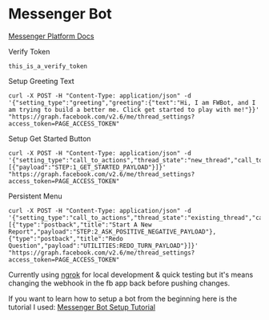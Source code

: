 # Messenger Bot

[Messenger Platform Docs](https://developers.facebook.com/docs/messenger-platform/complete-guide)

Verify Token
```
this_is_a_verify_token
```

Setup Greeting Text
```
curl -X POST -H "Content-Type: application/json" -d '{"setting_type":"greeting","greeting":{"text":"Hi, I am FWBot, and I am trying to build a better me. Click get started to play with me!"}}' "https://graph.facebook.com/v2.6/me/thread_settings?access_token=PAGE_ACCESS_TOKEN"
```

Setup Get Started Button

```
curl -X POST -H "Content-Type: application/json" -d '{"setting_type":"call_to_actions","thread_state":"new_thread","call_to_actions":[{"payload":"STEP:1_GET_STARTED_PAYLOAD"}]}' "https://graph.facebook.com/v2.6/me/thread_settings?access_token=PAGE_ACCESS_TOKEN"
```

Persistent Menu

```
curl -X POST -H "Content-Type: application/json" -d '{"setting_type":"call_to_actions","thread_state":"existing_thread","call_to_actions":[{"type":"postback","title":"Start A New Report","payload":"STEP:2_ASK_POSITIVE_NEGATIVE_PAYLOAD"},{"type":"postback","title":"Redo Question","payload":"UTILITIES:REDO_TURN_PAYLOAD"}]}' "https://graph.facebook.com/v2.6/me/thread_settings?access_token=PAGE_ACCESS_TOKEN"
```

Currently using [ngrok](https://ngrok.com/) for local development & quick testing but it's means changing the webhook in the fb app back before pushing changes.

If you want to learn how to setup a bot from the beginning here is the tutorial I used: [Messenger Bot Setup Tutorial](https://github.com/jw84/messenger-bot-tutorial)
